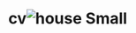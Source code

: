 # cv![house Small](https://user-images.githubusercontent.com/113395800/220215943-1d4c7d07-e0b8-4d35-9f4b-2025ce600d8a.png)
